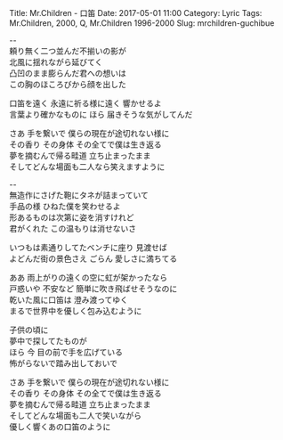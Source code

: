 Title: Mr.Children - 口笛
Date: 2017-05-01 11:00
Category: Lyric
Tags: Mr.Children, 2000, Q, Mr.Children 1996-2000
Slug: mrchildren-guchibue

--  
頼り無く二つ並んだ不揃いの影が  
北風に揺れながら延びてく  
凸凹のまま膨らんだ君への想いは  
この胸のほころびから顔を出した  
  
口笛を遠く 永遠に祈る様に遠く 響かせるよ  
言葉より確かなものに ほら 届きそうな気がしてんだ  
  
さあ 手を繋いで 僕らの現在が途切れない様に  
その香り その身体 その全てで僕は生き返る  
夢を摘むんで帰る畦道 立ち止まったまま  
そしてどんな場面も二人なら笑えますように  
  
--  
無造作にさげた鞄にタネが詰まっていて  
手品の様 ひねた僕を笑わせるよ  
形あるものは次第に姿を消すけれど  
君がくれた この温もりは消せないさ  
  
いつもは素通りしてたベンチに座り 見渡せば  
よどんだ街の景色さえ ごらん 愛しさに満ちてる  
  
ああ 雨上がりの遠くの空に虹が架かったなら  
戸惑いや 不安など 簡単に吹き飛ばせそうなのに  
乾いた風に口笛は 澄み渡ってゆく  
まるで世界中を優しく包み込むように  
  
子供の頃に  
夢中で探してたものが  
ほら 今 目の前で手を広げている  
怖がらないで踏み出しておいで  
  
さあ 手を繋いで 僕らの現在が途切れない様に  
その香り その身体 その全てで僕は生き返る  
夢を摘むんで帰る畦道 立ち止まったまま  
そしてどんな場面も二人で笑いながら  
優しく響くあの口笛のように  

